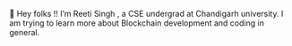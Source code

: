  👋 Hey folks !!  I’m Reeti Singh , a CSE undergrad at Chandigarh university. 
    I am trying to learn more about Blockchain development and coding in general.

<!---
Grayff/Grayff is a ✨ special ✨ repository because its `README.md` (this file) appears on your GitHub profile.
You can click the Preview link to take a look at your changes.
--->
